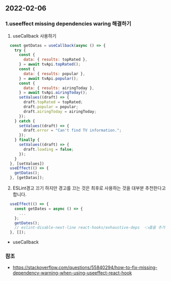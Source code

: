 ## 2022-02-06

### 1.useeffect missing dependencies waring 해결하기
1. useCallback 사용하기
```js
  const getDatas = useCallback(async () => {
    try {
      const {
        data: { results: topRated },
      } = await tvApi.topRated();
      const {
        data: { results: popular },
      } = await tvApi.popular();
      const {
        data: { results: airingToday },
      } = await tvApi.airingToday();
      setValues((draft) => {
        draft.topRated = topRated;
        draft.popular = popular;
        draft.airingToday = airingToday;
      });
    } catch {
      setValues((draft) => {
        draft.error = "Can't find TV information.";
      });
    } finally {
      setValues((draft) => {
        draft.loading = false;
      });
    }
  }, [setValues])
  useEffect(() => {
    getDatas();
  }, [getDatas]);
```
2. ESLint경고 끄기
하지만 경고를 끄는 것은 최후로 사용하는 것을 대부분 추천한다고 합니다.
```js
  useEffect(() => {
    const getDates = async () => {
      ...
    };
    getDates();
    // eslint-disable-next-line react-hooks/exhaustive-deps  👈줄을 추가해주면 더이상 경고가 나오지 않는다.
  }, []);
```
* useCallback


### 참조
* https://stackoverflow.com/questions/55840294/how-to-fix-missing-dependency-warning-when-using-useeffect-react-hook
